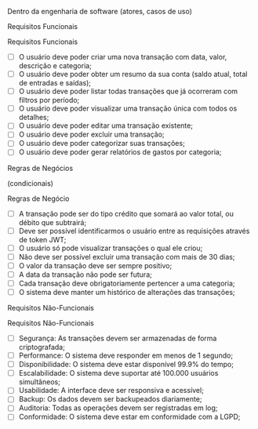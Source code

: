 Dentro da engenharia de software (atores, casos de uso)

Requisitos Funcionais

Requisitos Funcionais

- [  ] O usuário deve poder criar uma nova transação com data, valor, descrição e categoria;
- [  ] O usuário deve poder obter um resumo da sua conta (saldo atual, total de entradas e saídas);
- [  ] O usuário deve poder listar todas transações que já ocorreram com filtros por período;
- [  ] O usuário deve poder visualizar uma transação única com todos os detalhes;
- [  ] O usuário deve poder editar uma transação existente;
- [  ] O usuário deve poder excluir uma transação;
- [  ] O usuário deve poder categorizar suas transações;
- [  ] O usuário deve poder gerar relatórios de gastos por categoria;

Regras de Negócios

(condicionais)

Regras de Negócio

- [  ] A transação pode ser do tipo crédito que somará ao valor total, ou débito que subtrairá;
- [  ] Deve ser possível identificarmos o usuário entre as requisições através de token JWT;
- [  ] O usuário só pode visualizar transações o qual ele criou;
- [  ] Não deve ser possível excluir uma transação com mais de 30 dias;
- [  ] O valor da transação deve ser sempre positivo;
- [  ] A data da transação não pode ser futura;
- [  ] Cada transação deve obrigatoriamente pertencer a uma categoria;
- [  ] O sistema deve manter um histórico de alterações das transações;

Requisitos Não-Funcionais

Requisitos Não-Funcionais

- [  ] Segurança: As transações devem ser armazenadas de forma criptografada;
- [  ] Performance: O sistema deve responder em menos de 1 segundo;
- [  ] Disponibilidade: O sistema deve estar disponível 99.9% do tempo;
- [  ] Escalabilidade: O sistema deve suportar até 100.000 usuários simultâneos;
- [  ] Usabilidade: A interface deve ser responsiva e acessível;
- [  ] Backup: Os dados devem ser backupeados diariamente;
- [  ] Auditoria: Todas as operações devem ser registradas em log;
- [  ] Conformidade: O sistema deve estar em conformidade com a LGPD;